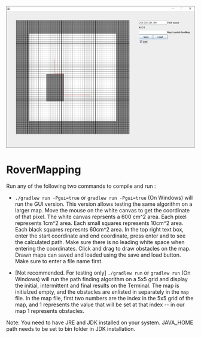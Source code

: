 ![](https://github.com/SDSU-Robotics/RoverMapping/blob/master/screenshot.jpg)


# RoverMapping

Run any of the following two commands to compile and run :
 
 - `./gradlew run -Pgui=true` or `gradlew run -Pgui=true` (On Windows) will run the GUI version. This version allows testing the same algorithm on a larger map. 
Move the mouse on the white canvas to get the coordinate of that pixel. The white canvas reprsents a 600 cm^2 area. Each pixel represents 1cm^2 area. Each small squares represents 10cm^2 area. Each black squares represnts 60cm^2 area. In the top right text box, enter the start coordinate and end coordinate, press enter and to see the calculated path. Make sure there is no leading white space when entering the coordinates. Click and drag to draw obstacles on the map. Drawn maps can saved and loaded using the save and load button. Make sure to enter a file name first.

- [Not recommended. For testing only] `./gradlew run` or `gradlew run` (On Windows) will run the path finding algorithm on a 5x5 grid and display the initial, intermittent and final results on the Terminal.
 The map is initialzed empty, and the obstacles are enlisted in separately in the `map` file. In the map file, first two numbers are the index 
 in the 5x5 grid of the map, and 1 represents the value that will be set at that index -- in our map 1 represents obstacles.


Note: You need to have JRE and JDK installed on your system. JAVA_HOME path needs to be set to bin folder in JDK installation.
